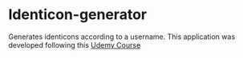 # Identicon-generator
Generates identicons according to a username.
This application was developed following this [Udemy Course](https://www.udemy.com/course/.the-complete-elixir-and-phoenix-bootcamp-and-tutorial/)